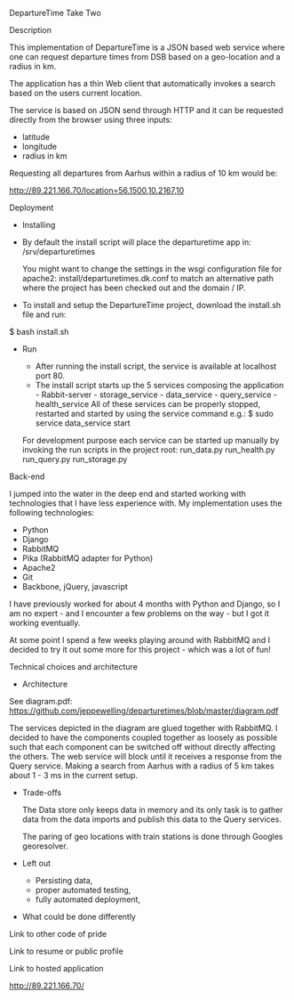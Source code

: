 DepartureTime Take Two

Description

This implementation of DepartureTime is a JSON based web service where
one can request departure times from DSB based on a geo-location and a
radius in km.

The application has a thin Web client that automatically invokes a search
based on the users current location.

The service is based on JSON send through HTTP and it can be requested
directly from the browser using three inputs: 
 - latitude
 - longitude
 - radius in km

Requesting all departures from Aarhus within a radius of 10 km would be:

http://89.221.166.70/location=56.1500,10.2167,10


Deployment
- Installing

 - By default the install script will place the departuretime app in: /srv/departuretimes

      You might want to change the settings in the wsgi configuration file for
      apache2: install/departuretimes.dk.conf to match an alternative path where the
      project has been checked out and the domain / IP.

  - To install and setup the DepartureTime project, download the install.sh file and run:

  $ bash install.sh


- Run

  - After running the install script, the service is available at localhost port 80.
  - The install script starts up the 5 services composing the application
        - Rabbit-server
        - storage_service
        - data_service
        - query_service
        - health_service
   All of these services can be properly stopped, restarted and started by using the service command e.g.:
   $ sudo service data_service start

   For development purpose each service can be started up manually by invoking the run scripts in the project root:
   run_data.py
   run_health.py
   run_query.py
   run_storage.py


Back-end

I jumped into the water in the deep end and started working with
technologies that I have less experience with. My implementation uses
the following technologies:

 - Python
 - Django
 - RabbitMQ
 - Pika (RabbitMQ adapter for Python)
 - Apache2
 - Git
 - Backbone, jQuery, javascript

 I have previously worked for about 4 months with Python and Django,
 so I am no expert - and I encounter a few problems on the way - but I
 got it working eventually.

 At some point I spend a few weeks playing around with RabbitMQ and I
 decided to try it out some more for this project - which was a lot of
 fun!


Technical choices and architecture

 - Architecture

  See diagram.pdf:
  https://github.com/jeppewelling/departuretimes/blob/master/diagram.pdf


  The services depicted in the diagram are glued together with RabbitMQ.
  I decided to have the components coupled together as loosely as possible
  such that each component can be switched off without directly affecting
  the others.  The web service will block until it receives a response
  from the Query service. Making a search from Aarhus with a radius of 5 km
  takes about 1 - 3 ms in the current setup.
  

 - Trade-offs
   
   The Data store only keeps data in memory and its only task is to gather
   data from the data imports and publish this data to the Query services.

   The paring of geo locations with train stations is done through
   Googles georesolver.


 - Left out 

   - Persisting data, 
   - proper automated testing,
   - fully automated deployment,


 - What could be done differently
 

   

Link to other code of pride


Link to resume or public profile


Link to hosted application 

http://89.221.166.70/
